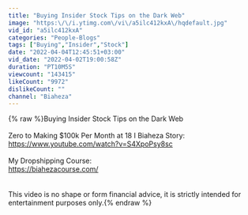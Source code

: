 ```yaml
---
title: "Buying Insider Stock Tips on the Dark Web"
image: "https:\/\/i.ytimg.com\/vi\/a5ilc412kxA\/hqdefault.jpg"
vid_id: "a5ilc412kxA"
categories: "People-Blogs"
tags: ["Buying","Insider","Stock"]
date: "2022-04-04T12:45:51+03:00"
vid_date: "2022-04-02T19:00:58Z"
duration: "PT10M5S"
viewcount: "143415"
likeCount: "9972"
dislikeCount: ""
channel: "Biaheza"
---
```

{% raw %}Buying Insider Stock Tips on the Dark Web<br /><br />Zero to Making $100k Per Month at 18 I Biaheza Story:<br /><a rel="nofollow" target="blank" href="https://www.youtube.com/watch?v=S4XpoPsy8sc">https://www.youtube.com/watch?v=S4XpoPsy8sc</a><br /><br />My Dropshipping Course: <br /><a rel="nofollow" target="blank" href="https://biahezacourse.com/">https://biahezacourse.com/</a><br /><br /> <br />This video is no shape or form financial advice, it is strictly intended for entertainment purposes only.{% endraw %}
